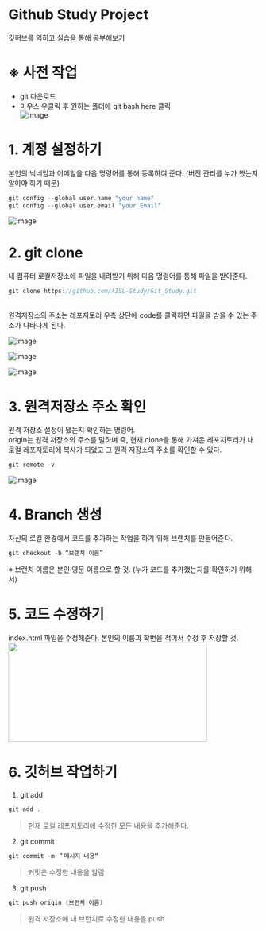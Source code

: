 # Github Study Project
깃허브를 익히고 실습을 통해 공부해보기<br>

# ※ 사전 작업
  * git 다운로드
  * 마우스 우클릭 후 원하는 폴더에 git bash here 클릭<br>
  ![image](https://user-images.githubusercontent.com/88313282/148160155-3c9e93fd-61a7-4b7c-b300-2011e87a84c9.png)
# 1. 계정 설정하기
본인의 닉네임과 이메일을 다음 명령어를 통해 등록하여 준다. (버전 관리를 누가 했는지 알아야 하기 때문)
```swift
git config --global user.name "your name"
git config --global user.email "your Email"

```
![image](https://user-images.githubusercontent.com/88313282/148159261-09a7c172-5d71-419e-bdaf-082da465956d.png)

# 2. git clone
내 컴퓨터 로컬저장소에 파일을 내려받기 위해 다음 명령어를 통해 파일을 받아준다.
```swift
git clone https://github.com/AISL-Study/Git_Study.git

```
<br>
원격저장소의 주소는 레포지토리 우측 상단에 code를 클릭하면 파일을 받을 수 있는 주소가 나타나게 된다.<br>

![image](https://user-images.githubusercontent.com/88313282/148161025-9d286fb3-9616-4aa8-be19-8e89a1ea6532.png)<br>

![image](https://user-images.githubusercontent.com/88313282/148161599-6a82b9ba-ee50-4b41-a246-454659368d8f.png)

![image](https://user-images.githubusercontent.com/88313282/148161817-3424239f-af8f-4052-990d-9cc971ebfbc1.png)

# 3. 원격저장소 주소 확인
원격 저장소 설정이 됐는지 확인하는 명령어.<br>
origin는 원격 저장소의 주소를 말하며
즉, 현재 clone을 통해 가져온 레포지토리가 내 로컬 레포지토리에 복사가 되었고 그 원격 저장소의 주소를 확인할 수 있다. 
```swift
git remote -v

```
![image](https://user-images.githubusercontent.com/88313282/148161979-790f1f04-871c-4b67-a033-7c07c60c056f.png)

# 4. Branch 생성
자신의 로컬 환경에서 코드를 추가하는 작업을 하기 위해 브랜치를 만들어준다.

```swift
git checkout -b “브랜치 이름”
```
※ 브랜치 이름은 본인 영문 이름으로 할 것. (누가 코드를 추가했는지를 확인하기 위해서)

# 5. 코드 수정하기
index.html 파일을 수정해준다.
본인의 이름과 학번을 적어서 수정 후 저장할 것.
<img src="https://user-images.githubusercontent.com/88313282/148162543-b294b94d-6f11-42c9-a07a-1d0905254354.png"  width="400" height="200">

# 6. 깃허브 작업하기
1. git add
```swift
git add .
```
   > 현재 로컬 레포지토리에 수정한 모든 내용을 추가해준다.

2. git commit
```swift
git commit -m ＂메시지 내용“
```
   > 커밋은 수정한 내용을 알림 

3. git push
```swift
git push origin (브런치 이름)
```
   > 원격 저장소에 내 브런치로 수정한 내용을 push


